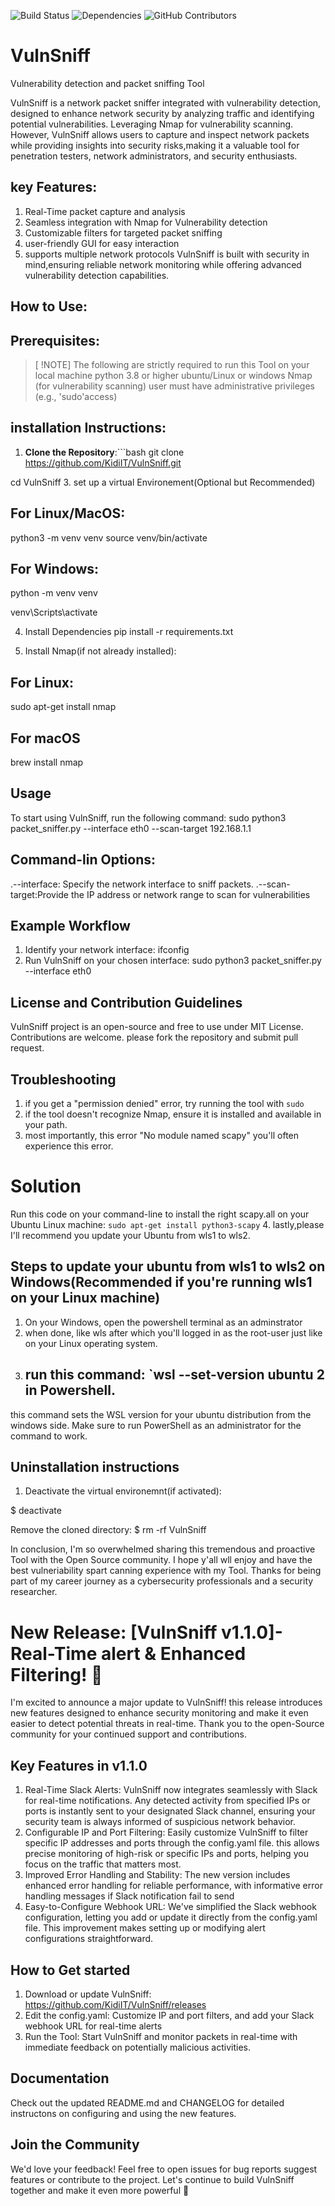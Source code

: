 ![Build Status](https://travis-ci.com/KidiIT/VulnSniff.svg?branch=main)
![Dependencies](https://img.shields.io/david/KidiIT/VulnSniff)
![GitHub Contributors](https://img.shields.io/github/contributors/KidiIT/VulnSniff)


#  VulnSniff
Vulnerability detection and packet sniffing Tool

VulnSniff is a network packet sniffer integrated with vulnerability detection, designed to enhance network security by analyzing traffic and identifying potential vulnerabilities.
Leveraging Nmap for vulnerability scanning. However, VulnSniff allows users to capture and inspect network packets while providing insights into  security risks,making it a valuable tool for penetration testers, network administrators, and security enthusiasts.

## key Features:
1. Real-Time packet capture and analysis
2. Seamless integration with Nmap for Vulnerability detection
3. Customizable filters for targeted packet sniffing
4. user-friendly GUI for easy interaction
5. supports multiple network protocols
VulnSniff is built with security in mind,ensuring reliable network monitoring while offering advanced vulnerability detection capabilities.

## How to Use:
##  Prerequisites:
>[ !NOTE]
> The following are strictly required to run this Tool on your local machine
> python 3.8 or higher
> ubuntu/Linux or windows
> Nmap (for vulnerability scanning)
> user must have administrative privileges (e.g., 'sudo'access)

## installation Instructions:
1. **Clone the Repository**:```bash
 git clone https://github.com/KidiIT/VulnSniff.git

cd VulnSniff
3.  set up a virtual Environement(Optional but Recommended)
## For Linux/MacOS:

python3 -m venv venv
source venv/bin/activate

## For Windows:

python -m venv venv

venv\Scripts\activate

4. Install Dependencies
pip install -r requirements.txt

6. Install Nmap(if not already installed):
## For Linux:

sudo apt-get install nmap  
## For macOS

brew install nmap 

##  Usage
To start using VulnSniff, run the following command:
sudo python3 packet_sniffer.py --interface eth0 --scan-target 192.168.1.1
## Command-lin Options:
.--interface: Specify the network interface to sniff packets.
.--scan-target:Provide the IP address or network range to scan for vulnerabilities
##  Example Workflow
1. Identify your network interface:
ifconfig
2.  Run VulnSniff on your chosen interface:
   sudo python3 packet_sniffer.py --interface eth0

##  License and Contribution Guidelines
VulnSniff project is an open-source and free to use under MIT License. Contributions are welcome. please fork the repository and submit pull request.

##  Troubleshooting
1.  if you get a "permission denied" error, try running the tool with `sudo`
2.  if the tool doesn't recognize Nmap, ensure it is installed and available in your path.
3.  most importantly, this error "No module named scapy" you'll often experience this error.
   #  Solution 
   Run this code on your command-line to install the right scapy.all on your Ubuntu Linux machine:  `sudo apt-get install python3-scapy`
4.  lastly,please  I'll recommend you update your Ubuntu from wls1 to wls2. 
## Steps to update your ubuntu from wls1 to wls2 on Windows(Recommended if you're running wls1 on your Linux machine)
1. On your Windows, open the powershell terminal as an adminstrator
2. when done, like wls  after which you'll logged in as the root-user just like on your Linux operating system.
3. ## run this command: `wsl --set-version ubuntu 2 in Powershell.
this command sets the WSL version for your ubuntu distribution from the windows side. Make sure to run PowerShell as an administrator for the command to work.

##   Uninstallation instructions
1. Deactivate the virtual environemnt(if activated):

$ deactivate

Remove the cloned directory:
$ rm -rf VulnSniff

In conclusion, I'm so overwhelmed sharing this tremendous and proactive Tool with the Open Source community. I hope y'all wll enjoy and have the best vulneriability spart canning experience with my Tool. Thanks for being part of my career journey as a cybersecurity professionals and a security researcher.


#  New Release: [VulnSniff v1.1.0]- Real-Time alert & Enhanced Filtering! 🥇
I'm excited to announce a major update to VulnSniff! this release introduces new features designed to enhance security monitoring and make it even easier to detect potential threats in real-time. Thank you to the open-Source community for your continued support and contributions.

## Key Features in v1.1.0

1. Real-Time Slack Alerts: VulnSniff now integrates seamlessly with Slack for real-time notifications. Any detected activity from specified IPs or ports is instantly sent to your designated Slack channel, ensuring your security team is always informed of suspicious network behavior.
2. Configurable IP and Port Filtering: Easily customize VulnSniff to filter specific IP addresses and ports through the config.yaml file. this allows precise monitoring of high-risk or specific IPs and ports, helping you focus on the traffic that matters most.
3. Improved Error Handling and Stability: The new version includes enhanced error handling for reliable performance, with informative error handling messages if Slack notification fail to send
4. Easy-to-Configure Webhook URL: We've simplified the Slack webhook configuration, letting you add or update it directly from the config.yaml file. This improvement makes setting up or modifying alert configurations straightforward.

## How to Get started
1. Download or update VulnSniff:   https://github.com/KidiIT/VulnSniff/releases
3. Edit the config.yaml: Customize IP and port filters, and add your Slack webhook URL for real-time alerts
4. Run the Tool: Start VulnSniff and monitor packets in real-time with immediate feedback on potentially malicious activities.

## Documentation 
Check out the updated README.md and CHANGELOG for detailed instructons on configuring and using the new features.

## Join the Community
We'd love your feedback! Feel free to open issues for bug reports suggest features or contribute to the project. 
Let's continue to build VulnSniff together and make it even more powerful 🥇 

















